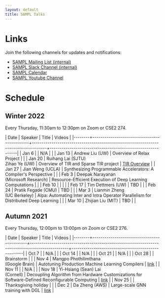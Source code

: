```yaml
---
layout: default
title: SAMPL Talks
---
```


# Links

Join the following channels for updates and notifications:

- [SAMPL Mailing List (internal)](https://mailman.cs.washington.edu/mailman/admin/sampl)
- [SAMPL Slack Channel (internal)](https://uw-cse.slack.com/archives/C9DE9ES9Z)
- [SAMPL Calendar](https://calendar.google.com/calendar/embed?src=cs.washington.edu_ek1s98h0oj1b4b49m2t69f5peo%40group.calendar.google.com&ctz=America%2FLos_Angeles)
- [SAMPL Youtube Channel](https://www.youtube.com/channel/UCYZ98EiUAI-KkBSyuml155Q)


# Schedule

## Winter 2022

Every Thursday, 11:30am to 12:30pm on Zoom or CSE2 274.

| Date   | Speaker                                      | Title                                                                               | Videos                                                      |
|--------+----------------------------------------------+-------------------------------------------------------------------------------------+-------------------------------------------------------------|
| Jan 6  |                                              | N/A                                                                                 |                                                             |
| Jan 13 | Andrew Liu (UW)                              | Overview of Relax Project                                                           |                                                             |
| Jan 20 | Ruihang Lai (SJTU) <br /> Zihao Ye (UW)      | Overview of TIR and Sparse TIR project                                              | [TIR Overview](https://www.youtube.com/watch?v=jlMKaHepIuc) |
| Jan 27 | Jian Weng (UCLA)                             | Synthesizing Programmable Accelerators: A Compiler's Perspective                    |                                                             |
| Feb 3  | Deepak Narayanan <br /> (Microsoft Research) | Resource-Efficient Execution of Deep Learning Computations                          |                                                             |
| Feb 10 |                                              |                                                                                     |                                                             |
| Feb 17 | Tim Dettmers (UW)                            | TBD                                                                                 |                                                             |
| Feb 24 | Pratik Fegade (CMU)                          | TBD                                                                                 |                                                             |
| Mar 3  | Lianmin Zheng <br /> (UC Berkeley)           | Alpa: Automating Inter and Intra Operator Parallelism for Distributed Deep Learning |                                                             |
| Mar 10 | Zhijian Liu (MIT)                            | TBD                                                                                 |                                                             |

## Autumn 2021

Every Thursday, 12:00pm to 13:00pm on Zoom or CSE2 276. 

| Date   | Speaker                                     | Title                                                                                           | Videos                                              |
|--------+---------------------------------------------+-------------------------------------------------------------------------------------------------+-----------------------------------------------------|
| Oct 7  |                                             | N/A                                                                                             |                                                     |
| Oct 14 |                                             | N/A                                                                                             |                                                     |
| Oct 21 |                                             | N/A                                                                                             |                                                     |
| Oct 28 |                                             | Brainstorm                                                                                      |                                                     |
| Nov 4  | Mangpo Phothilimthana <br /> (Google Brain) | Autotuning Production Machine Learning Compilers                                                | [link](https://www.youtube.com/watch?v=esD_zvAf49I) |
| Nov 11 |                                             | N/A                                                                                             |                                                     |
| Nov 18 | Yi-Hsiang (Sean) Lai <br /> (Cornell)       | Decoupling Algorithm from Hardware Customizations for Software-Defined Reconfigurable Computing | [link](https://www.youtube.com/watch?v=6F7cQN5pmbs) |
| Nov 25 |                                             | Thanksgiving holiday                                                                            |                                                     |
| Dec 2  | Da Zheng (AWS)                              | Large-scale GNN training with DGL                                                               | [link](https://www.youtube.com/watch?v=4AhrQcoIZJ0) |
